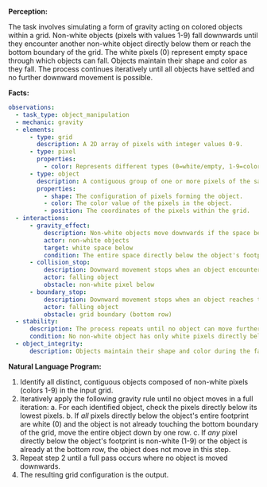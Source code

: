 **Perception:**

The task involves simulating a form of gravity acting on colored objects within a grid. Non-white objects (pixels with values 1-9) fall downwards until they encounter another non-white object directly below them or reach the bottom boundary of the grid. The white pixels (0) represent empty space through which objects can fall. Objects maintain their shape and color as they fall. The process continues iteratively until all objects have settled and no further downward movement is possible.

**Facts:**


```yaml
observations:
  - task_type: object_manipulation
  - mechanic: gravity
  - elements:
      - type: grid
        description: A 2D array of pixels with integer values 0-9.
      - type: pixel
        properties:
          - color: Represents different types (0=white/empty, 1-9=colored objects).
      - type: object
        description: A contiguous group of one or more pixels of the same non-white color.
        properties:
          - shape: The configuration of pixels forming the object.
          - color: The color value of the pixels in the object.
          - position: The coordinates of the pixels within the grid.
  - interactions:
      - gravity_effect:
          description: Non-white objects move downwards if the space below them is white (0).
          actor: non-white objects
          target: white space below
          condition: The entire space directly below the object's footprint must be white.
      - collision_stop:
          description: Downward movement stops when an object encounters another non-white pixel directly below any part of it.
          actor: falling object
          obstacle: non-white pixel below
      - boundary_stop:
          description: Downward movement stops when an object reaches the bottom row of the grid.
          actor: falling object
          obstacle: grid boundary (bottom row)
  - stability:
      description: The process repeats until no object can move further down, reaching a stable state.
      condition: No non-white object has only white pixels directly below it and is not already in the bottom row.
  - object_integrity:
      description: Objects maintain their shape and color during the falling process. They move as a single unit.
```


**Natural Language Program:**

1.  Identify all distinct, contiguous objects composed of non-white pixels (colors 1-9) in the input grid.
2.  Iteratively apply the following gravity rule until no object moves in a full iteration:
    a.  For each identified object, check the pixels directly below its lowest pixels.
    b.  If *all* pixels directly below the object's entire footprint are white (0) and the object is not already touching the bottom boundary of the grid, move the entire object down by one row.
    c.  If *any* pixel directly below the object's footprint is non-white (1-9) or the object is already at the bottom row, the object does not move in this step.
3.  Repeat step 2 until a full pass occurs where no object is moved downwards.
4.  The resulting grid configuration is the output.